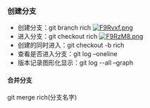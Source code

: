 ### 创建分支
- 创建分支：git branch rich
 [![F9Rvxf.png](https://s1.ax1x.com/2018/11/21/F9Rvxf.png)](https://imgchr.com/i/F9Rvxf)
- 进入分支：git checkout rich
 [![F9RzM8.png](https://s1.ax1x.com/2018/11/21/F9RzM8.png)](https://imgchr.com/i/F9RzM8)
- 创建的同时进入：git checkout -b rich
- 查看是否进入分支：git log –oneline
- 版本记录图形化显示：git log --all –graph

#### 合并分支
git merge rich(分支名字)

